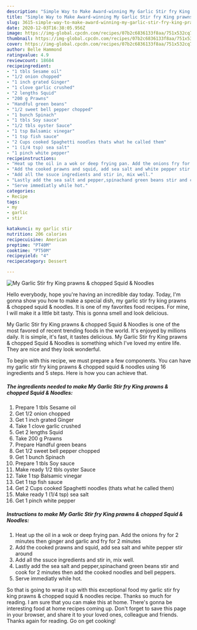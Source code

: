 ```yaml
---
description: "Simple Way to Make Award-winning My Garlic Stir fry King prawns &amp;amp; chopped Squid &amp;amp; Noodles"
title: "Simple Way to Make Award-winning My Garlic Stir fry King prawns &amp;amp; chopped Squid &amp;amp; Noodles"
slug: 3615-simple-way-to-make-award-winning-my-garlic-stir-fry-king-prawns-and-amp-chopped-squid-and-amp-noodles
date: 2020-12-03T16:38:05.956Z
image: https://img-global.cpcdn.com/recipes/07b2c6836133f8aa/751x532cq70/my-garlic-stir-fry-king-prawns-chopped-squid-noodles-recipe-main-photo.jpg
thumbnail: https://img-global.cpcdn.com/recipes/07b2c6836133f8aa/751x532cq70/my-garlic-stir-fry-king-prawns-chopped-squid-noodles-recipe-main-photo.jpg
cover: https://img-global.cpcdn.com/recipes/07b2c6836133f8aa/751x532cq70/my-garlic-stir-fry-king-prawns-chopped-squid-noodles-recipe-main-photo.jpg
author: Belle Hammond
ratingvalue: 4.9
reviewcount: 18684
recipeingredient:
- "1 tbls Sesame oil"
- "1/2 onion chopped"
- "1 inch grated Ginger"
- "1 clove garlic crushed"
- "2 lengths Squid"
- "200 g Prawns"
- "Handful green beans"
- "1/2 sweet bell pepper chopped"
- "1 bunch Spinach"
- "1 tbls Soy sauce"
- "1/2 tbls oyster Sauce"
- "1 tsp Balsamic vinegar"
- "1 tsp fish sauce"
- "2 Cups cooked Spaghetti noodles thats what he called them"
- "1 (1/4 tsp) sea salt"
- "1 pinch white pepper"
recipeinstructions:
- "Heat up the oil in a wok or deep frying pan. Add the onions fry for 2 minutes then ginger and garlic and fry for 2 minutes"
- "Add the cooked prawns and squid, add sea salt and white pepper stir around"
- "Add all the ssuce ingredients and stir in, mix well."
- "Lastly add the sea salt and pepper,spinachand green beans stir and cook for 2 minutes then add the cooked noodles and bell peppers."
- "Serve immediatly while hot."
categories:
- Recipe
tags:
- my
- garlic
- stir

katakunci: my garlic stir 
nutrition: 206 calories
recipecuisine: American
preptime: "PT40M"
cooktime: "PT50M"
recipeyield: "4"
recipecategory: Dessert

---
```



![My Garlic Stir fry King prawns &amp; chopped Squid &amp; Noodles](https://img-global.cpcdn.com/recipes/07b2c6836133f8aa/751x532cq70/my-garlic-stir-fry-king-prawns-chopped-squid-noodles-recipe-main-photo.jpg)

Hello everybody, hope you're having an incredible day today. Today, I'm gonna show you how to make a special dish, my garlic stir fry king prawns &amp; chopped squid &amp; noodles. It is one of my favorites food recipes. For mine, I will make it a little bit tasty. This is gonna smell and look delicious.

My Garlic Stir fry King prawns &amp; chopped Squid &amp; Noodles is one of the most favored of recent trending foods in the world. It's enjoyed by millions daily. It is simple, it's fast, it tastes delicious. My Garlic Stir fry King prawns &amp; chopped Squid &amp; Noodles is something which I've loved my entire life. They are nice and they look wonderful.




To begin with this recipe, we must prepare a few components. You can have my garlic stir fry king prawns &amp; chopped squid &amp; noodles using 16 ingredients and 5 steps. Here is how you can achieve that.

<!--inarticleads1-->

##### The ingredients needed to make My Garlic Stir fry King prawns &amp; chopped Squid &amp; Noodles:

1. Prepare 1 tbls Sesame oil
1. Get 1/2 onion chopped
1. Get 1 inch grated Ginger
1. Take 1 clove garlic crushed
1. Get 2 lengths Squid
1. Take 200 g Prawns
1. Prepare Handful green beans
1. Get 1/2 sweet bell pepper chopped
1. Get 1 bunch Spinach
1. Prepare 1 tbls Soy sauce
1. Make ready 1/2 tbls oyster Sauce
1. Take 1 tsp Balsamic vinegar
1. Get 1 tsp fish sauce
1. Get 2 Cups cooked Spaghetti noodles (thats what he called them)
1. Make ready 1 (1/4 tsp) sea salt
1. Get 1 pinch white pepper




<!--inarticleads2-->

##### Instructions to make My Garlic Stir fry King prawns &amp; chopped Squid &amp; Noodles:

1. Heat up the oil in a wok or deep frying pan. Add the onions fry for 2 minutes then ginger and garlic and fry for 2 minutes
1. Add the cooked prawns and squid, add sea salt and white pepper stir around
1. Add all the ssuce ingredients and stir in, mix well.
1. Lastly add the sea salt and pepper,spinachand green beans stir and cook for 2 minutes then add the cooked noodles and bell peppers.
1. Serve immediatly while hot.




So that is going to wrap it up with this exceptional food my garlic stir fry king prawns &amp; chopped squid &amp; noodles recipe. Thanks so much for reading. I am sure that you can make this at home. There's gonna be interesting food at home recipes coming up. Don't forget to save this page in your browser, and share it to your loved ones, colleague and friends. Thanks again for reading. Go on get cooking!
